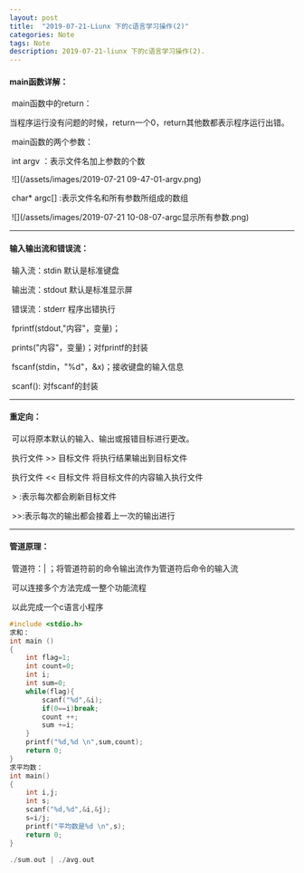 ```yaml
---
layout: post
title:  "2019-07-21-Liunx 下的c语言学习操作(2)"
categories: Note
tags: Note
description: 2019-07-21-liunx 下的c语言学习操作(2).
---
```


#### main函数详解：

​	main函数中的return：

​		当程序运行没有问题的时候，return一个0，return其他数都表示程序运行出错。

​	main函数的两个参数：

​		int argv ：表示文件名加上参数的个数

​		![](/assets/images/2019-07-21 09-47-01-argv.png)

​		char* argc[] :表示文件名和所有参数所组成的数组

​		![](/assets/images/2019-07-21 10-08-07-argc显示所有参数.png)

---

#### 输入输出流和错误流：

​	输入流：stdin 默认是标准键盘

​	输出流：stdout 默认是标准显示屏

​	错误流：stderr 程序出错执行

​	fprintf(stdout,"内容"，变量)；

​	prints("内容"，变量)；对fprintf的封装					

​	fscanf(stdin，"%d"，&x)；接收键盘的输入信息

​	scanf(): 对fscanf的封装

---

#### 重定向：

​	可以将原本默认的输入、输出或报错目标进行更改。

​	执行文件 >> 目标文件  将执行结果输出到目标文件

​	执行文件 << 目标文件  将目标文件的内容输入执行文件	

​	> :表示每次都会刷新目标文件

​	>>:表示每次的输出都会接着上一次的输出进行

---

#### 管道原理：

​	管道符：|  ；将管道符前的命令输出流作为管道符后命令的输入流

​	可以连接多个方法完成一整个功能流程

​	以此完成一个c语言小程序

```c
#include <stdio.h>
求和：
int main ()
{
    int flag=1;
    int count=0;
    int i;
    int sum=0;
    while(flag){
        scanf("%d",&i);
        if(0==i)break;
        count ++;
        sum +=i;
    }
    printf("%d,%d \n",sum,count);
    return 0;
}
求平均数：
int main()
{
    int i,j;
    int s;
    scanf("%d,%d",&i,&j);
    s=i/j;
    printf("平均数是%d \n",s);
    return 0;
}

./sum.out | ./avg.out  
```



